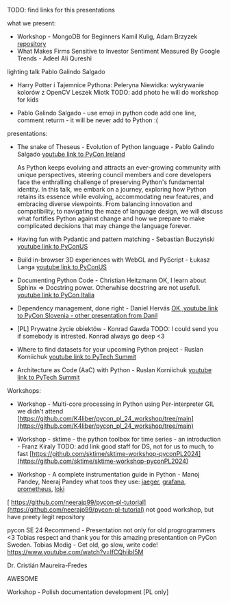 TODO: find links for this presentations

what we present:
*  Workshop - MongoDB for Beginners Kamil Kulig, Adam Brzyzek 
  [repository](https://github.com/KuligKamil/mongodb-project-workshop)
* What Makes Firms Sensitive to Investor Sentiment Measured By Google Trends - Adeel Ali Qureshi

  
lighting talk Pablo Galindo Salgado
* Harry Potter i Tajemnice Pythona: Peleryna Niewidka: wykrywanie kolorów z OpenCV Leszek Miotk
  TODO: add photo
  he will do workshop for kids

* Pablo Galindo Salgado - use emoji in python code
  add one line, comment returm - it will be never add to Python :(
  
presentations:
 
* The snake of Theseus - Evolution of Python language - Pablo Galindo Salgado
  [youtube link to PyCon Ireland](https://www.youtube.com/watch?v=TQDzaMYTkYU)
  
    As Python keeps evolving and attracts an ever-growing community with unique perspectives, steering council members and core developers face the enthralling challenge of preserving Python's fundamental identity. In this talk, we embark on a journey, exploring how Python retains its essence while evolving, accommodating new features, and embracing diverse viewpoints. From balancing innovation and compatibility, to navigating the maze of language design, we will discuss what fortifies Python against change and how we prepare to make complicated decisions that may change the language forever.

  
* Having fun with Pydantic and pattern matching - Sebastian Buczyński
  [youtube link to PyConUS](https://www.youtube.com/watch?v=MfUuHYi2jgY)
  
*  Build in-browser 3D experiences with WebGL and PyScript - Łukasz Langa
  [youtube link to PyConUS](https://www.youtube.com/watch?v=NQyzFbYZjHk)


* Documenting Python Code - Christian Heitzmann
  OK, I learn about Sphinx => Docstring power. Otherwhise docstring are not usefull.
  [youtube link to PyCon Italia](https://www.youtube.com/watch?v=22xALcyoo4A)
  
* Dependency management, done right - Daniel Hervás
  [OK, youtube link to PyCon Slovenia - other presentation from Danil](https://www.youtube.com/watch?v=4_0nZfryank) 
  
* [PL] Prywatne życie obiektów - Konrad Gawda
  TODO: I could send you if somebody is intrested. Konrad always go deep <3

* Where to find datasets for your upcoming Python project - Ruslan Korniichuk
  [youtube link to PyTech Summit](https://www.youtube.com/watch?v=-UgumFMUs5M)

* Architecture as Code (AaC) with Python - Ruslan Korniichuk
  [youtube link to PyTech Summit](https://www.youtube.com/watch?v=-UgumFMUs5M)
  
Workshops:

*  Workshop - Multi-core processing in Python using Per-interpreter GIL
  we didn't attend
    [https://github.com/K4liber/pycon_pl_24_workshop/tree/main](https://github.com/K4liber/pycon_pl_24_workshop/tree/main)

* Workshop - sktime - the python toolbox for time series - an introduction - Franz Kiraly
  TODO: add link 
  good staff for DS, not for us
  to much, to fast
  [https://github.com/sktime/sktime-workshop-pyconPL2024](https://github.com/sktime/sktime-workshop-pyconPL2024)

*  Workshop - A complete instrumentation guide in Python -  Manoj Pandey, Neeraj Pandey
  what toos they use: [jaeger](https://github.com/jaegertracing/jaeger), [grafana](https://github.com/grafana/grafana), [prometheus](https://github.com/prometheus/prometheus), [loki](https://github.com/grafana/loki)

 [ https://github.com/neerajp99/pycon-pl-tutorial](https://github.com/neerajp99/pycon-pl-tutorial)
   not good workshop, but have preety legit repository



pycon SE 24
Recommend - Presentation not only for old progrogrammers <3 
Tobias respect and thank you for this amazing presentantion on PyCon Sweden.
Tobias Modig - Get old, go slow, write code! 
https://www.youtube.com/watch?v=lfCQhiibI5M


Dr. Cristián Maureira-Fredes 

AWESOME




   
  Workshop - Polish documentation development [PL only]
